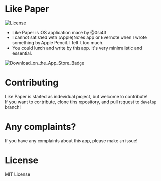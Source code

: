 # Like Paper
[![License](https://img.shields.io/github/license/0si43/LikePaper)](https://github.com/0si43/LikePaper/blob/master/LICENSE)

- Like Paper is iOS application made by @0si43  
- I cannot satisfied with (Apple)Notes app or Evernote when I wrote something by Apple Pencil. I felt it too much. 
- You could lunch and write by this app. It's very minimalistic and essential.

![Download_on_the_App_Store_Badge](https://apps.apple.com/jp/app/like-a-paper/id1511690088#?platform=ipad)

# Contributing
Like Paper is started as indevidual project, but welcome to contribute!  
If you want to contribute, clone tihs repository, and pull request to `develop` branch!

# Any complaints?
If you have any complaints about this app, please make an issue!  

# License
MIT License  
